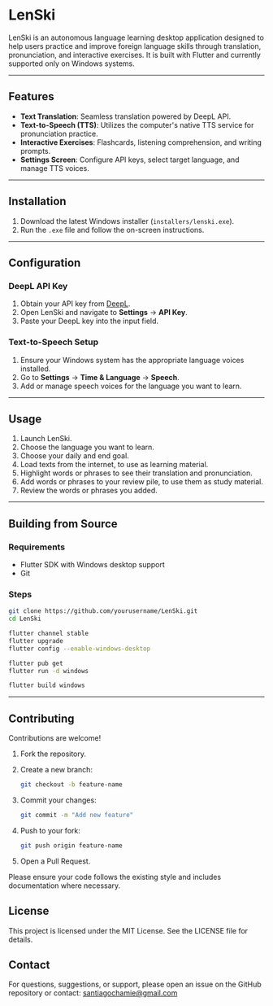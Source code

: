 # LenSki

LenSki is an autonomous language learning desktop application designed to help users practice and improve foreign language skills through translation, pronunciation, and interactive exercises. It is built with Flutter and currently supported only on Windows systems.

---

## Features

- **Text Translation**: Seamless translation powered by DeepL API.
- **Text-to-Speech (TTS)**: Utilizes the computer's native TTS service for pronunciation practice.
- **Interactive Exercises**: Flashcards, listening comprehension, and writing prompts.
- **Settings Screen**: Configure API keys, select target language, and manage TTS voices.

---

## Installation

1. Download the latest Windows installer (`installers/lenski.exe`).
2. Run the `.exe` file and follow the on-screen instructions.

---

## Configuration

### DeepL API Key

1. Obtain your API key from [DeepL](https://www.deepl.com/pro).
2. Open LenSki and navigate to **Settings** → **API Key**.
3. Paste your DeepL key into the input field.

### Text-to-Speech Setup

1. Ensure your Windows system has the appropriate language voices installed.
2. Go to **Settings** → **Time & Language** → **Speech**.
3. Add or manage speech voices for the language you want to learn.

---

## Usage

1. Launch LenSki.
2. Choose the language you want to learn.
3. Choose your daily and end goal.
4. Load texts from the internet, to use as learning material.
5. Highlight words or phrases to see their translation and pronunciation.
6. Add words or phrases to your review pile, to use them as study material.
7. Review the words or phrases you added.

---

## Building from Source

### Requirements

- Flutter SDK with Windows desktop support
- Git

### Steps

```bash
git clone https://github.com/yourusername/LenSki.git
cd LenSki

flutter channel stable
flutter upgrade
flutter config --enable-windows-desktop

flutter pub get
flutter run -d windows

flutter build windows
```

---

## Contributing

Contributions are welcome!

1. Fork the repository.
2. Create a new branch:

   ```bash
   git checkout -b feature-name
   ```
3. Commit your changes:
    ```bash
   git commit -m "Add new feature"
   ```
4. Push to your fork:
    ```bash
   git push origin feature-name
   ```
5. Open a Pull Request.

Please ensure your code follows the existing style and includes documentation where necessary.

## License

This project is licensed under the MIT License. See the LICENSE file for details.

## Contact

For questions, suggestions, or support, please open an issue on the GitHub repository or contact:
santiagochamie@gmail.com
